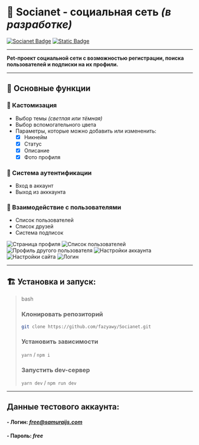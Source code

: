 <h1>🌟 Socianet - социальная сеть <i>(в разработке)</i></h1>

[![Socianet Badge](https://img.shields.io/badge/sociaNeT-v1.1.2-c233cf?style=plastic)](https://github.com/fazyawy/Socianet)
[![Static Badge](https://img.shields.io/badge/react-%5E19.0.0-17f?style=plastic)](https://www.npmjs.com/package/react)


___

**Pet-проект социальной сети с возможностью регистрации, поиска пользователей и подписки на их профили.**
___
## 🚀 Основные функции

### 🎨 Кастомизация
- Выбор темы *(светлая или тёмная)*
- Выбор вспомогательного цвета
- Параметры, которые можно добавить или измененить:
  - [X] Никнейм
  - [X] Статус
  - [X] Описание
  - [X] Фото профиля

### 🔐 Система аутентификации
- Вход в аккаунт
- Выход из акккаунта

### 👥 Взаимодействие с пользователями
- Список пользователей
- Список друзей
- Система подписок

![Страница профиля](https://github.com/user-attachments/assets/f2199fe6-9b94-4024-95c1-5909302fd072)
![Список пользователей](https://github.com/user-attachments/assets/7857174c-6bb6-4e81-a7e4-6392971b422f)
![Профиль другого пользователя](https://github.com/user-attachments/assets/9cf82faf-926b-4306-8375-13b54765fc3a)
![Настройки аккаунта](https://github.com/user-attachments/assets/59cdd9d3-3019-46b3-9050-79892724f7eb)
![Настройки сайта](https://github.com/user-attachments/assets/acf34b7d-12b5-4b52-83d6-c5b3bdc0e7e6)
![Логин](https://github.com/user-attachments/assets/e64b78a3-f76f-4f22-94b8-df66a66eaafb)

____
## 🏗️ Установка и запуск:

> bash
>
> ### Клонировать репозиторий
>
> ```bash
> git clone https://github.com/fazyawy/Socianet.git
>```
>
>### Установить зависимости
>
>
>`yarn`
>/
>`npm i`
>
>
>### Запустить dev-сервер
>
>`yarn dev`
>/
>`npm run dev`

___

## **Данные тестового аккаунта:**
#### - Логин: *free@samuraijs.com*
#### - Пароль: *free*
